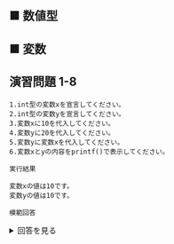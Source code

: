 ## ■ 数値型

## ■ 変数

## 演習問題 1-8

```
1.int型の変数xを宣言してください。
2.int型の変数yを宣言してください。
3.変数xに10を代入してください。
4.変数yに20を代入してください。
5.変数yに変数xを代入してください。
6.変数xとyの内容をprintf()で表示してください。
```

`実行結果`

```
変数xの値は10です。
変数yの値は10です。
```

`模範回答`
<details>
<summary>回答を見る</summary>

```c
#include <stdio.h>

int main() {
    int x;
    int y;
    x = 10;
    y = 20;
    y = x;
    printf("変数xの値は%dです。\n", x);
    printf("変数yの値は%dです。\n", y);
    return 0;
}
```
</details>